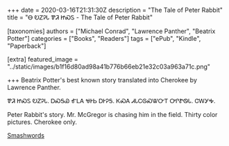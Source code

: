 +++
date = 2020-03-16T21:31:30Z
description = "The Tale of Peter Rabbit"
title = "Ꮎ ᎧᏃᎮᏓ ᏈᏘ ᏥᏍᏚ - The Tale of Peter Rabbit"

[taxonomies]
authors = ["Michael Conrad", "Lawrence Panther", "Beatrix Potter"]
categories = ["Books", "Readers"]
tags = ["ePub", "Kindle", "Paperback"]

[extra]
featured_image = "../static/images/b1f16d80ad98a41b776b66eb21e32c03a963a71c.png"

+++
Beatrix Potter's best known story translated into Cherokee by Lawrence Panther.
<!-- more -->
ᏈᏘ ᏥᏍᏚ ᎧᏃᎮᏓ. ᎠᏍᎦᏯ ᎹᏞᎪ ᏠᎨᏏ ᎠᎨᎮᎦ. ᏦᏍᎪ ᏗᏓᏟᎶᏍᏔᏅᎢ ᎤᎵᏑᏫᏓ. ᏣᎳᎩᎭ.

Peter Rabbit's story. Mr. McGregor is chasing him in the field. Thirty color pictures. Cherokee only.



[Smashwords](https://www.smashwords.com/books/view/1002303 "Smashwords")